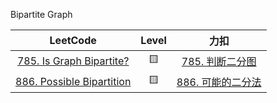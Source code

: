 Bipartite Graph

|                                     LeetCode                                     | Level |                                力扣                                 |
|:--------------------------------------------------------------------------------:|:-----:|:-----------------------------------------------------------------:|
|  [785. Is Graph Bipartite?](https://leetcode.com/problems/is-graph-bipartite/)   |  🟨   |  [785. 判断二分图](https://leetcode.cn/problems/is-graph-bipartite/)   |
| [886. Possible Bipartition](https://leetcode.com/problems/possible-bipartition/) |  🟨   | [886. 可能的二分法](https://leetcode.cn/problems/possible-bipartition/) |
